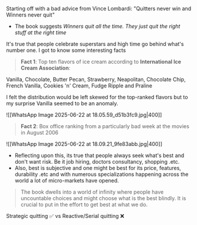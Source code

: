 Starting off with a bad advice from Vince Lombardi: "Quitters never win and Winners never quit"

-  The book suggests *Winners quit all the time. They just quit the right stuff at the right time*

It's true that people celebrate superstars and high time go behind what's number one. I got to know some interesting facts

> **Fact 1**: Top ten flavors of ice cream according to **International Ice Cream Association**:

Vanilla, Chocolate, Butter Pecan, Strawberry, Neapolitan, Chocolate Chip, French Vanilla, Cookies 'n' Cream, Fudge Ripple and Praline

I felt the distribution would be left skewed for the top-ranked flavors but to my surprise Vanilla seemed to be an anomaly. 

![[WhatsApp Image 2025-06-22 at 18.05.59_d51b3fc9.jpg|400]]

> **Fact 2**: Box office ranking from a particularly bad week at the movies in August 2006

![[WhatsApp Image 2025-06-22 at 18.09.21_9fe83abb.jpg|400]]

- Reflecting upon this, its true that people always seek what's best and don't want risk. Be it job hiring, doctors consultancy, shopping .etc.
- Also, best is subjective and one might be best for its price, features, durability .etc and with numerous specializations happening across the world a lot of micro-markets have opened. 

> The book dwells into a world of infinity where people have uncountable choices and might choose what is the best blindly. It is crucial to put in the effort to get best at what we do.

Strategic quitting ✅ vs Reactive/Serial quitting ❌

